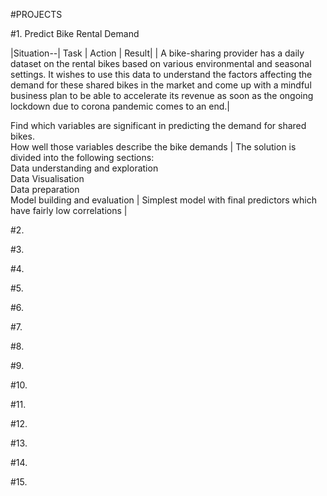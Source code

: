 #PROJECTS

#1. Predict Bike Rental Demand 

|Situation--| Task  | Action | Result|
| A bike-sharing provider has a daily dataset on the rental bikes based on various environmental and seasonal settings. 
It wishes to use this data to understand the factors affecting the demand for these shared bikes in the market and come up with a mindful business plan to be able to accelerate its revenue as soon as the ongoing lockdown due to corona pandemic comes to an end.|

Find which variables are significant in predicting the demand for shared bikes.
<br> How well those variables describe the bike demands |
The solution is divided into the following sections:
<br> Data understanding and exploration
<br> Data Visualisation
<br> Data preparation
<br> Model building and evaluation
|
Simplest model with final predictors which have fairly low correlations |

#2.

#3.

#4.

#5.

#6.

#7.

#8.

#9.

#10.

#11.

#12.

#13.

#14.

#15.
